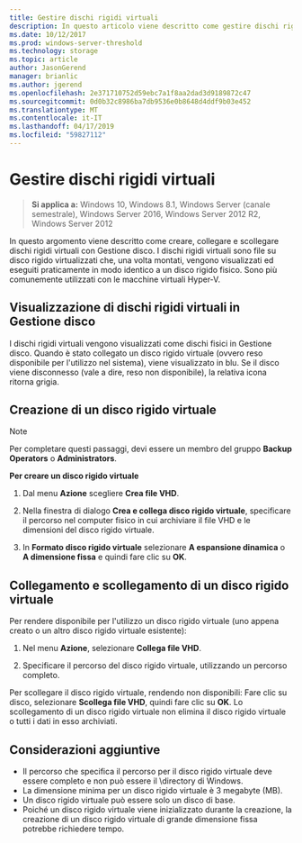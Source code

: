 ```yaml
---
title: Gestire dischi rigidi virtuali
description: In questo articolo viene descritto come gestire dischi rigidi virtuali
ms.date: 10/12/2017
ms.prod: windows-server-threshold
ms.technology: storage
ms.topic: article
author: JasonGerend
manager: brianlic
ms.author: jgerend
ms.openlocfilehash: 2e371710752d59ebc7a1f8aa2dad3d9189872c47
ms.sourcegitcommit: 0d0b32c8986ba7db9536e0b8648d4ddf9b03e452
ms.translationtype: MT
ms.contentlocale: it-IT
ms.lasthandoff: 04/17/2019
ms.locfileid: "59827112"
---
```

# <a name="manage-virtual-hard-disks-vhd"></a>Gestire dischi rigidi virtuali

> **Si applica a:** Windows 10, Windows 8.1, Windows Server (canale semestrale), Windows Server 2016, Windows Server 2012 R2, Windows Server 2012

In questo argomento viene descritto come creare, collegare e scollegare dischi rigidi virtuali con Gestione disco. I dischi rigidi virtuali sono file su disco rigido virtualizzati che, una volta montati, vengono visualizzati ed eseguiti praticamente in modo identico a un disco rigido fisico. Sono più comunemente utilizzati con le macchine virtuali Hyper-V. 

## <a name="viewing-vhds-in-disk-management"></a>Visualizzazione di dischi rigidi virtuali in Gestione disco

I dischi rigidi virtuali vengono visualizzati come dischi fisici in Gestione disco. Quando è stato collegato un disco rigido virtuale (ovvero reso disponibile per l'utilizzo nel sistema), viene visualizzato in blu. Se il disco viene disconnesso (vale a dire, reso non disponibile), la relativa icona ritorna grigia.

## <a name="creating-a-vhd"></a>Creazione di un disco rigido virtuale

> [!NOTE]
> Per completare questi passaggi, devi essere un membro del gruppo **Backup Operators** o **Administrators**.

**Per creare un disco rigido virtuale**

1.  Dal menu **Azione** scegliere **Crea file VHD**.

2.  Nella finestra di dialogo **Crea e collega disco rigido virtuale**, specificare il percorso nel computer fisico in cui archiviare il file VHD e le dimensioni del disco rigido virtuale.

3.  In **Formato disco rigido virtuale** selezionare **A espansione dinamica** o **A dimensione fissa** e quindi fare clic su **OK**.

## <a name="attaching-and-detaching-a-vhd"></a>Collegamento e scollegamento di un disco rigido virtuale

Per rendere disponibile per l'utilizzo un disco rigido virtuale (uno appena creato o un altro disco rigido virtuale esistente): 

1. Nel menu **Azione**, selezionare **Collega file VHD**.

2. Specificare il percorso del disco rigido virtuale, utilizzando un percorso completo.

Per scollegare il disco rigido virtuale, rendendo non disponibili: Fare clic su disco, selezionare **Scollega file VHD**, quindi fare clic su **OK**. Lo scollegamento di un disco rigido virtuale non elimina il disco rigido virtuale o tutti i dati in esso archiviati.

## <a name="additional-considerations"></a>Considerazioni aggiuntive

-   Il percorso che specifica il percorso per il disco rigido virtuale deve essere completo e non può essere il \\directory di Windows.
-   La dimensione minima per un disco rigido virtuale è 3 megabyte (MB).
-   Un disco rigido virtuale può essere solo un disco di base.
-   Poiché un disco rigido virtuale viene inizializzato durante la creazione, la creazione di un disco rigido virtuale di grande dimensione fissa potrebbe richiedere tempo.
